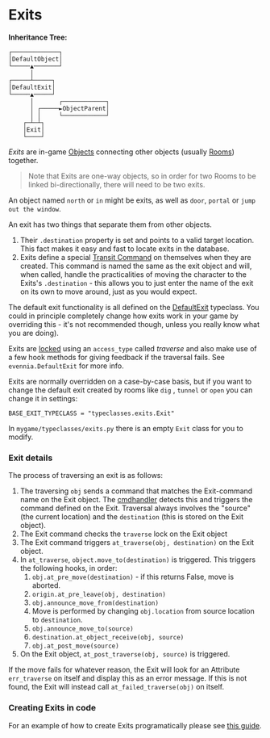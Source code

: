 # Exits

**Inheritance Tree:** 
```
┌─────────────┐
│DefaultObject│
└─────▲───────┘
      │
┌─────┴─────┐
│DefaultExit│
└─────▲─────┘
      │       ┌────────────┐
      │ ┌─────►ObjectParent│
      │ │     └────────────┘
    ┌─┴─┴┐
    │Exit│
    └────┘
```

*Exits* are in-game [Objects](./Objects.md) connecting other objects (usually [Rooms](./Rooms.md)) together. 

> Note that Exits are one-way objects, so in order for two Rooms to be linked bi-directionally, there will need to be two exits.

An object named `north` or `in` might be exits, as well as `door`, `portal` or `jump out the window`. 

An exit has two things that separate them from other objects. 
1. Their `.destination` property is set and points to a valid target location. This fact makes it easy and fast to locate exits in the database. 
2. Exits define a special [Transit Command](./Commands.md) on themselves when they are created. This command is named the same as the exit object and will, when called, handle the practicalities of moving the character to the Exits's `.destination` - this allows you to just enter the name of the exit on its own to move around, just as you would expect.

The default exit functionality is all defined on the [DefaultExit](DefaultExit) typeclass. You could in principle completely change how exits work in your game by overriding this - it's not recommended though, unless you really know what you are doing). 

Exits are [locked](./Locks.md) using an `access_type` called *traverse* and also make use of a few hook methods for giving feedback if the traversal fails.  See `evennia.DefaultExit` for more info. 

Exits are normally overridden on a case-by-case basis, but if you want to change the default exit created by rooms like `dig` ,  `tunnel` or `open` you can change it in settings:

    BASE_EXIT_TYPECLASS = "typeclasses.exits.Exit"

In `mygame/typeclasses/exits.py` there is an empty `Exit` class for you to modify.

### Exit details 

The process of traversing an exit is as follows:

1. The traversing `obj` sends a command that matches the Exit-command name on the Exit object. The [cmdhandler](./Commands.md) detects this and triggers the command defined on the Exit. Traversal always involves the "source" (the current location) and the `destination` (this is stored on the Exit object).
1. The Exit command checks the `traverse` lock on the Exit object
1. The Exit command triggers `at_traverse(obj, destination)` on the Exit object.
1. In `at_traverse`, `object.move_to(destination)` is triggered. This triggers the following hooks, in order:
    1. `obj.at_pre_move(destination)` - if this returns False, move is aborted.
    1. `origin.at_pre_leave(obj, destination)`
    1. `obj.announce_move_from(destination)`
    1. Move is performed by changing `obj.location` from source location to `destination`.
    1. `obj.announce_move_to(source)`
    1. `destination.at_object_receive(obj, source)`
    1. `obj.at_post_move(source)`
1. On the Exit object, `at_post_traverse(obj, source)` is triggered.

If the move fails for whatever reason, the Exit will look for an Attribute `err_traverse` on itself and display this as an error message. If this is not found, the Exit will instead call `at_failed_traverse(obj)` on itself. 

### Creating Exits in code

For an example of how to create Exits programatically please see [this guide](../Howtos/Beginner-Tutorial/Part1/Beginner-Tutorial-Creating-Things.md#linking-exits-and-rooms-in-code).
